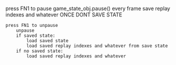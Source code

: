 press FN1 to pause
	game_state_obj.pause() every frame
	save replay indexes and whatever ONCE
	DONT SAVE STATE

	press FN1 to unpause
		unpause
		if saved state:
			load saved state
			load saved replay indexes and whatever from save state
		if no saved state:
			load saved replay indexes and whatever

